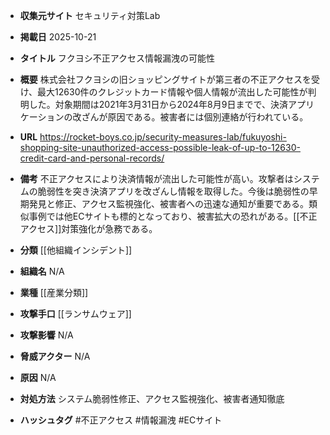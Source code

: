 - **収集元サイト**
セキュリティ対策Lab

- **掲載日**
2025-10-21

- **タイトル**
フクヨシ不正アクセス情報漏洩の可能性

- **概要**
株式会社フクヨシの旧ショッピングサイトが第三者の不正アクセスを受け、最大12630件のクレジットカード情報や個人情報が流出した可能性が判明した。対象期間は2021年3月31日から2024年8月9日までで、決済アプリケーションの改ざんが原因である。被害者には個別連絡が行われている。

- **URL**
https://rocket-boys.co.jp/security-measures-lab/fukuyoshi-shopping-site-unauthorized-access-possible-leak-of-up-to-12630-credit-card-and-personal-records/

- **備考**
不正アクセスにより決済情報が流出した可能性が高い。攻撃者はシステムの脆弱性を突き決済アプリを改ざんし情報を取得した。今後は脆弱性の早期発見と修正、アクセス監視強化、被害者への迅速な通知が重要である。類似事例では他ECサイトも標的となっており、被害拡大の恐れがある。[[不正アクセス]]対策強化が急務である。

- **分類**
[[他組織インシデント]]

- **組織名**
N/A

- **業種**
[[産業分類]]

- **攻撃手口**
[[ランサムウェア]]

- **攻撃影響**
N/A

- **脅威アクター**
N/A

- **原因**
N/A

- **対処方法**
システム脆弱性修正、アクセス監視強化、被害者通知徹底

- **ハッシュタグ**
#不正アクセス #情報漏洩 #ECサイト

